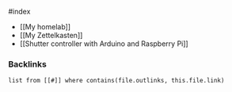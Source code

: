 #index

- [[My homelab]]
- [[My Zettelkasten]]
- [[Shutter controller with Arduino and Raspberry Pi]]


### Backlinks
```dataview 
list from [[#]] where contains(file.outlinks, this.file.link)
```

